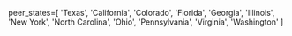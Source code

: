 peer_states=[
'Texas',
'California', 
'Colorado', 
'Florida', 
'Georgia', 
'Illinois', 
'New York', 
'North Carolina',
'Ohio', 
'Pennsylvania', 
'Virginia', 
'Washington'
]